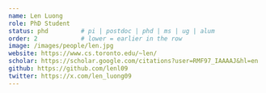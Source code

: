 ```yaml
---
name: Len Luong
role: PhD Student
status: phd         # pi | postdoc | phd | ms | ug | alum
order: 2            # lower = earlier in the row
image: /images/people/len.jpg
website: https://www.cs.toronto.edu/~len/
scholar: https://scholar.google.com/citations?user=RMF97_IAAAAJ&hl=en
github: https://github.com/lenl09
twitter: https://x.com/len_luong09
---
```

